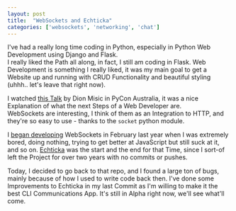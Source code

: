 ```yaml
---
layout: post
title:  "WebSockets and Echticka"
categories: ['websockets', 'networking', 'chat']
---
```


I've had a really long time coding in Python, especially in Python Web Development using Django and Flask.  
I really liked the Path all along, in fact, I still am coding in Flask. Web Development is something I really liked, it was my main goal to get a Website up and running with CRUD Functionality and beautiful styling (uhhh.. let's leave that right now).

I watched [this Talk](https://www.youtube.com/watch?v=PjiXkJ6P9pQ) by Dion Misic in PyCon Australia, it was a nice Explanation of what the next Steps of a Web Developer are.  
WebSockets are interesting, I think of them as an Integration to HTTP, and they're so easy to use - thanks to the `socket` python module.

I [began developing](https://github.com/QurashiAkh/echticka) WebSockets in February last year when I was extremely bored, doing nothing, trying to get better at JavaScript but still suck at it, and so on. [Echticka](https://github.com/QurashiAkh/echticka) was the start and the end for that Time, since I sort-of left the Project for over two years with no commits or pushes.

Today, I decided to go back to that repo, and I found a large ton of bugs, mainly because of how I used to write code back then. I've done some Improvements to Echticka in my last Commit as I'm willing to make it the best CLI Communications App. It's still in Alpha right now, we'll see what'll come.